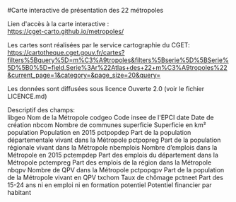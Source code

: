 #Carte interactive de présentation des 22 métropoles
	
Lien d'accès à la carte interactive :	
https://cget-carto.github.io/metropoles/	

Les cartes sont réalisées par le service cartographie du CGET:
https://cartotheque.cget.gouv.fr/cartes?filters%5Bquery%5D=m%C3%A9tropoles&filters%5Bserie%5D%5BSerie%5D%5B0%5D=field.Serie%3Ar%22Atlas+des+22+m%C3%A9tropoles%22&current_page=1&category=&page_size=20&query=

Les données sont diffusées sous licence Ouverte 2.0 (voir le fichier LICENCE.md)	
	
Descriptif des champs:	
libgeo	Nom de la Métropole
codgeo	Code insee de l'EPCI
date	Date de création
nbcom	Nombre de communes
superficie	Superficie en km²
population	Population en 2015
pctpopdep	Part de la population départementale vivant dans la Métropole
pctpopreg	Part de la population régionale vivant dans la Métropole
nbemplois	Nombre d’emplois dans la Métropole en 2015
pctempdep	Part des emplois du département dans la Métropole
pctempreg	Part des emplois de la région dans la Métropole
nbqpv	Nombre de QPV dans la Métropole
pctpopqpv	Part de la population de la Métropole vivant en QPV
txchom	Taux de chômage
pctneet	Part des 15-24 ans ni en emploi ni en formation
potentiel	Potentiel financier par habitant